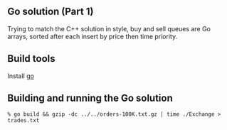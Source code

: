 ## Go solution (Part 1)

Trying to match the C++ solution in style, buy and sell queues are Go
arrays, sorted after each insert by price then time priority.

## Build tools

Install [go](https://golang.org)

## Building and running the Go solution

```
% go build && gzip -dc ../../orders-100K.txt.gz | time ./Exchange > trades.txt
```
